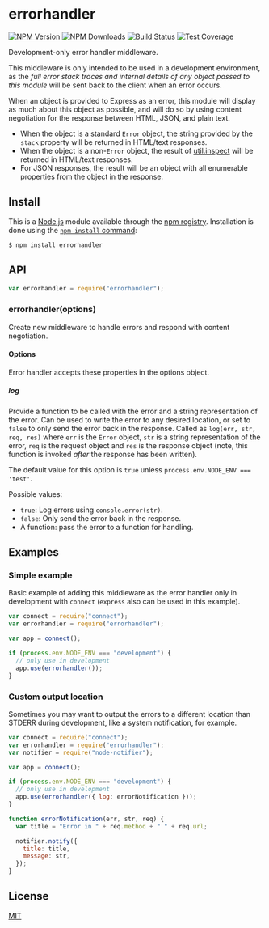 # errorhandler

[![NPM Version][npm-version-image]][npm-url]
[![NPM Downloads][npm-downloads-image]][npm-url]
[![Build Status][travis-image]][travis-url]
[![Test Coverage][coveralls-image]][coveralls-url]

Development-only error handler middleware.

This middleware is only intended to be used in a development environment, as
the _full error stack traces and internal details of any object passed to this
module_ will be sent back to the client when an error occurs.

When an object is provided to Express as an error, this module will display
as much about this object as possible, and will do so by using content negotiation
for the response between HTML, JSON, and plain text.

- When the object is a standard `Error` object, the string provided by the
  `stack` property will be returned in HTML/text responses.
- When the object is a non-`Error` object, the result of
  [util.inspect](https://nodejs.org/api/util.html#util_util_inspect_object_options)
  will be returned in HTML/text responses.
- For JSON responses, the result will be an object with all enumerable properties
  from the object in the response.

## Install

This is a [Node.js](https://nodejs.org/en/) module available through the
[npm registry](https://www.npmjs.com/). Installation is done using the
[`npm install` command](https://docs.npmjs.com/getting-started/installing-npm-packages-locally):

```sh
$ npm install errorhandler
```

## API

<!-- eslint-disable no-unused-vars -->

```js
var errorhandler = require("errorhandler");
```

### errorhandler(options)

Create new middleware to handle errors and respond with content negotiation.

#### Options

Error handler accepts these properties in the options object.

##### log

Provide a function to be called with the error and a string representation of
the error. Can be used to write the error to any desired location, or set to
`false` to only send the error back in the response. Called as
`log(err, str, req, res)` where `err` is the `Error` object, `str` is a string
representation of the error, `req` is the request object and `res` is the
response object (note, this function is invoked _after_ the response has been
written).

The default value for this option is `true` unless `process.env.NODE_ENV === 'test'`.

Possible values:

- `true`: Log errors using `console.error(str)`.
- `false`: Only send the error back in the response.
- A function: pass the error to a function for handling.

## Examples

### Simple example

Basic example of adding this middleware as the error handler only in development
with `connect` (`express` also can be used in this example).

```js
var connect = require("connect");
var errorhandler = require("errorhandler");

var app = connect();

if (process.env.NODE_ENV === "development") {
  // only use in development
  app.use(errorhandler());
}
```

### Custom output location

Sometimes you may want to output the errors to a different location than STDERR
during development, like a system notification, for example.

<!-- eslint-disable handle-callback-err -->

```js
var connect = require("connect");
var errorhandler = require("errorhandler");
var notifier = require("node-notifier");

var app = connect();

if (process.env.NODE_ENV === "development") {
  // only use in development
  app.use(errorhandler({ log: errorNotification }));
}

function errorNotification(err, str, req) {
  var title = "Error in " + req.method + " " + req.url;

  notifier.notify({
    title: title,
    message: str,
  });
}
```

## License

[MIT](LICENSE)

[coveralls-image]: https://badgen.net/coveralls/c/github/expressjs/errorhandler/master
[coveralls-url]: https://coveralls.io/r/expressjs/errorhandler?branch=master
[npm-downloads-image]: https://badgen.net/npm/dm/errorhandler
[npm-url]: https://npmjs.org/package/errorhandler
[npm-version-image]: https://badgen.net/npm/v/errorhandler
[travis-image]: https://badgen.net/travis/expressjs/errorhandler/master
[travis-url]: https://travis-ci.org/expressjs/errorhandler
